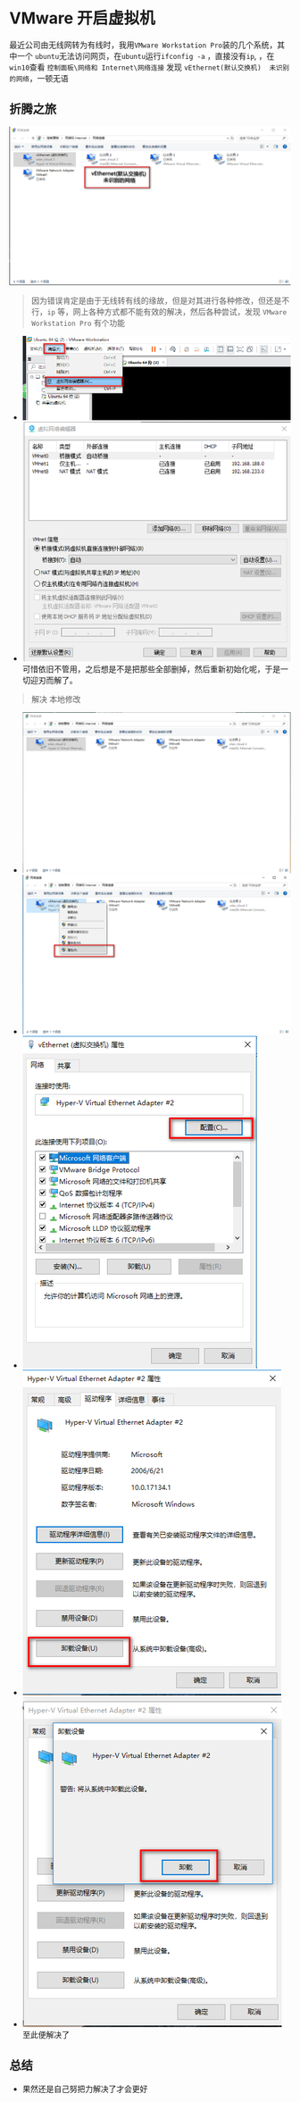 # VMware 开启虚拟机
最近公司由无线网转为有线时，我用`VMware Workstation Pro`装的几个系统，其中一个 `ubuntu`无法访问网页，在`ubuntu`运行`ifconfig -a` ，直接没有`ip`,
，在`win10`查看 `控制面板\网络和 Internet\网络连接` 发现 `vEthernet(默认交换机)  未识别的网络`，一顿无语

## 折腾之旅
![错误显示](./../images/vm/vm1.png)

> 因为错误肯定是由于无线转有线的缘故，但是对其进行各种修改，但还是不行，`ip` 等，网上各种方式都不能有效的解决，然后各种尝试，发现 `VMware Workstation Pro` 有个功能

+ ![VMware](./../images/vm/vm2.png)
+ ![VMware](./../images/vm/vm3.png)
可惜依旧不管用，之后想是不是把那些全部删掉，然后重新初始化呢，于是一切迎刃而解了。
> 解决 本地修改
+ ![第一步](./../images/vm/1.png)
+ ![第二步](./../images/vm/2.png)
+ ![第三步](./../images/vm/3.png)
+ ![第四步](./../images/vm/4.png)
+ ![第五步](./../images/vm/5.png)
至此便解决了

## 总结
+ 果然还是自己努把力解决了才会更好


